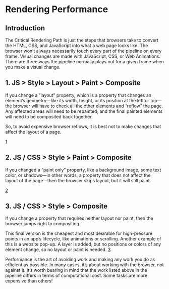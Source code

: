 # Rendering Performance
## Introduction
The Critical Rendering Path is just the steps that browsers take to convert the HTML, CSS, and JavaScript into what a web page looks like. The browser won’t always necessarily touch every part of the pipeline on every frame. Visual changes are made with JavaScript, CSS, or Web Animations. There are three ways the pipeline normally plays out for a given frame when you make a visual change.

## 1. JS > Style > Layout > Paint > Composite
If you change a “layout” property, which is a property that changes an element’s geometry—like its width, height, or its position at the left or top—the browser will have to check all the other elements and “reflow” the page. Any affected areas will need to be repainted, and the final painted elements will need to be composited back together.

So, to avoid expensive browser reflows, it is best not to make changes that affect the layout of a page.

[1](./1.jpg)

## 2. JS / CSS > Style > Paint > Composite
If you changed a “paint only” property, like a background image, some text color, or shadows—in other words, a property that does not affect the layout of the page—then the browser skips layout, but it will still paint.

[2](./2.jpg)

## 3. JS / CSS > Style > Composite
If you change a property that requires neither layout nor paint, then the browser jumps right to compositing.

This final version is the cheapest and most desirable for high-pressure points in an app’s lifecycle, like animations or scrolling. Another example of this is a website pop-up. A layer is added, but no positions or colors of any element change, so no layout or paint is needed.
[3](./3.jpg)

Performance is the art of avoiding work and making any work you do as efficient as possible. In many cases, it’s about working with the browser, not against it. It’s worth bearing in mind that the work listed above in the pipeline differs in terms of computational cost. Some tasks are more expensive than others!
